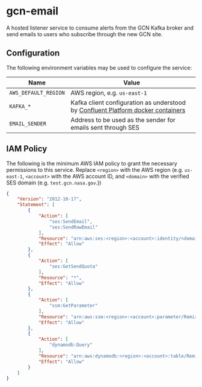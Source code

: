 # gcn-email

A hosted listener service to consume alerts from the GCN Kafka broker and send emails to users who subscribe through the new GCN site.

## Configuration

The following environment variables may be used to configure the service:

| Name                 | Value                                                                              |
| -------------------- | ---------------------------------------------------------------------------------- |
| `AWS_DEFAULT_REGION` | AWS region, e.g. `us-east-1`                                                       |
| `KAFKA_*`            | Kafka client configuration as understood by [Confluent Platform docker containers] |
| `EMAIL_SENDER`       | Address to be used as the sender for emails sent through SES                       |

## IAM Policy

The following is the minimum AWS IAM policy to grant the necessary permissions to this service. Replace `<region>` with the AWS region (e.g. `us-east-1`, `<account>` with the AWS account ID, and `<domain>` with the verified SES domain (e.g. `test.gcn.nasa.gov`.))

```json
{
    "Version": "2012-10-17",
    "Statement": [
        {
            "Action": [
                "ses:SendEmail",
                "ses:SendRawEmail"
            ],
            "Resource": "arn:aws:ses:<region>:<account>:identity/<domain>",
            "Effect": "Allow"
        },
        {
            "Action": [
                "ses:GetSendQuota"
            ],
            "Resource": "*",
            "Effect": "Allow"
        },
        {
            "Action": [
                "ssm:GetParameter"
            ],
            "Resource": "arn:aws:ssm:<region>:<account>:parameter/RemixGcnProduction/tables/email_notification_subscription",
            "Effect": "Allow"
        },
        {
            "Action": [
                "dynamodb:Query"
            ],
            "Resource": "arn:aws:dynamodb:<region>:<account>:table/RemixGcnProduction-EmailNotificationSubscriptionTable-*",
            "Effect": "Allow"
        }
    ]
}
```

[Confluent Platform docker containers]: https://docs.confluent.io/platform/current/installation/docker/config-reference.html
